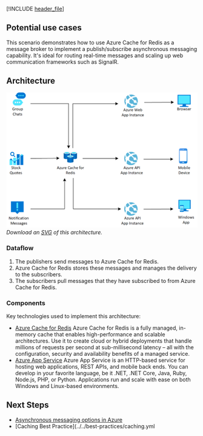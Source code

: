 [!INCLUDE [header_file](../../../includes/sol-idea-header.md)]

## Potential use cases

This scenario demonstrates how to use Azure Cache for Redis as a message broker to implement a publish/subscribe asynchronous messaging capability.  It's ideal for routing real-time messages and scaling up web communication frameworks such as SignalR.

## Architecture

![Architecture Diagram](../media/messaging.png)
*Download an [SVG](../media/messaging.svg) of this architecture.*

### Dataflow

1. The publishers send messages to Azure Cache for Redis.
1. Azure Cache for Redis stores these messages and manages the delivery to the subscribers.
1. The subscribers pull messages that they have subscribed to from Azure Cache for Redis.

### Components

Key technologies used to implement this architecture:

* [Azure Cache for Redis](https://azure.microsoft.com/services/cache) Azure Cache for Redis is a fully managed, in-memory cache that enables high-performance and scalable architectures. Use it to create cloud or hybrid deployments that handle millions of requests per second at sub-millisecond latency – all with the configuration,  security and availability benefits of a managed service.
* [Azure App Service](https://azure.microsoft.com/services/app-service) Azure App Service is an HTTP-based service for hosting web applications, REST APIs, and mobile back ends.  You can develop in your favorite language, be it .NET, .NET Core, Java, Ruby, Node.js, PHP, or Python. Applications run and scale with ease on both Windows and Linux-based environments.

## Next Steps

* [Asynchronous messaging options in Azure](../../guide/technology-choices/messaging.yml)
* [Caching Best Practice](../../best-practices/caching.yml
